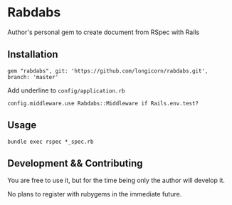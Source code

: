 # Rabdabs

Author's personal gem to create document from RSpec with Rails

## Installation

```
gem "rabdabs", git: 'https://github.com/longicorn/rabdabs.git', branch: 'master'
```

Add underline to `config/application.rb`

```
config.middleware.use Rabdabs::Middleware if Rails.env.test?
```

## Usage

```
bundle exec rspec *_spec.rb
```

## Development && Contributing

You are free to use it, but for the time being only the author will develop it.

No plans to register with rubygems in the immediate future.
